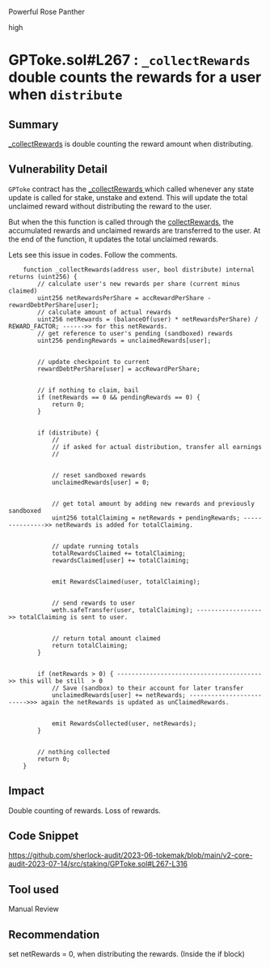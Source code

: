 Powerful Rose Panther

high

# GPToke.sol#L267 : `_collectRewards` double counts the rewards for a user when `distribute`
## Summary

[_collectRewards](https://github.com/sherlock-audit/2023-06-tokemak/blob/main/v2-core-audit-2023-07-14/src/staking/GPToke.sol#L267) is double counting the reward amount when distributing.

## Vulnerability Detail

`GPToke` contract has the [_collectRewards ](https://github.com/sherlock-audit/2023-06-tokemak/blob/main/v2-core-audit-2023-07-14/src/staking/GPToke.sol#L267)which called whenever any state update is called for stake, unstake and extend.
This will update the total unclaimed reward without distributing the reward to the user.

But when the this function is called through the [collectRewards](https://github.com/sherlock-audit/2023-06-tokemak/blob/main/v2-core-audit-2023-07-14/src/staking/GPToke.sol#L262C14-L262C28), the accumulated rewards and unclaimed rewards are transferred to the user. At the end of the function, it updates the total unclaimed rewards. 

Lets see this issue in codes. Follow the comments.

```solidity
    function _collectRewards(address user, bool distribute) internal returns (uint256) {
        // calculate user's new rewards per share (current minus claimed)
        uint256 netRewardsPerShare = accRewardPerShare - rewardDebtPerShare[user];
        // calculate amount of actual rewards
        uint256 netRewards = (balanceOf(user) * netRewardsPerShare) / REWARD_FACTOR; ------>> for this netRewards.
        // get reference to user's pending (sandboxed) rewards
        uint256 pendingRewards = unclaimedRewards[user];


        // update checkpoint to current
        rewardDebtPerShare[user] = accRewardPerShare;


        // if nothing to claim, bail
        if (netRewards == 0 && pendingRewards == 0) {
            return 0;
        }


        if (distribute) {
            //
            // if asked for actual distribution, transfer all earnings
            //


            // reset sandboxed rewards
            unclaimedRewards[user] = 0;


            // get total amount by adding new rewards and previously sandboxed
            uint256 totalClaiming = netRewards + pendingRewards; --------------->> netRewards is added for totalClaiming.


            // update running totals
            totalRewardsClaimed += totalClaiming;
            rewardsClaimed[user] += totalClaiming;


            emit RewardsClaimed(user, totalClaiming);


            // send rewards to user
            weth.safeTransfer(user, totalClaiming); ------------------>> totalClaiming is sent to user.


            // return total amount claimed
            return totalClaiming;
        }


        if (netRewards > 0) { ---------------------------------------->> this will be still  > 0
            // Save (sandbox) to their account for later transfer
            unclaimedRewards[user] += netRewards; ------------------------->>> again the netRewards is updated as unClaimedRewards.


            emit RewardsCollected(user, netRewards);
        }


        // nothing collected
        return 0;
    }
```

## Impact

Double counting of rewards. Loss of rewards.

## Code Snippet

https://github.com/sherlock-audit/2023-06-tokemak/blob/main/v2-core-audit-2023-07-14/src/staking/GPToke.sol#L267-L316

## Tool used

Manual Review

## Recommendation

set netRewards = 0, when distributing the rewards. (Inside the if block)
